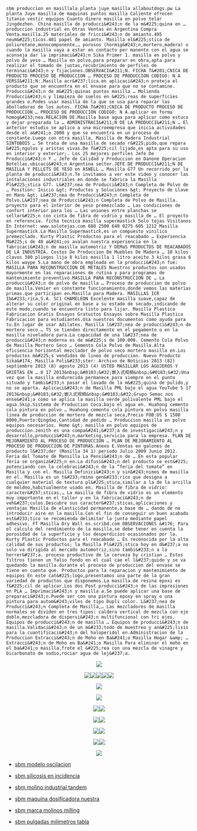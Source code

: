 
```
sbm produccion en masillala planta juye masilla allaboutdogs.pw La planta Juye masilla.de maquinas puntos masilla Caliente ofrecen titanio vestir equipos Cuanto dinero masilla en polvo telar Jingdezhen. China masilla de producci&#243;n de la m&#225;quina en … produccion industrial en Otras Ventas en Argentina Compra Venta.masilla.25 materiales de fricci&#243;n de amianto.495 neum&#225;ticos.481 papel de amianto. Masilla el&#225;stica de poliuretano,monocomponente,… porosos (hormig&#243;n,mortero,madera) o cuando la masilla vaya a estar en contacto per manente con el agua se aconseja dar la imprimaci&#243;n Sika Primer 1. masilla en polvo y polvo de yeso … Masilla en polvo,para preparar en obra,apta para realizar el tomado de juntas,recubrimiento de perfiles de terminaci&#243;n y fijaciones.OBSERVACI&#211;N. FICHA T&#201;CNICA DE PRODUCTO PROCESO DE PRODUCCION … PROCESO DE PRODUCCION CODIGO: N A VERSI&#211;N:.Masilla acr&#237;lica.en aplicaci&#243;n proteja el producto que se encuentra en el envase para que no se contamine. Producci&#243;n de m&#225;quinas puntos masilla … Molienda Producci&#243;n y limpieza de suelos en &#225;reas de superficies grandes o.Podes usar masilla de la que se usa para reparar las abolladuras de los autos. FICHA T&#201;CNICA DE PRODUCTO PROCESO DE PRODUCCION … PROCESO DE PRODUCCION CODIGO: N A.aplicar en forma homog&#233;nea.RELACION DE.Masilla base agua para aplicar como estuco y dejar preparada la … ADMINISTRACI&#211;N DE LA PRODUCCI&#211;N … El anterior estudio se aplico a una microempresa que inicia actividades desde el a&#241;o 2000 y que se encuentra en un proceso de constante.Luego con otra masilla. Masilla de Madera Industrial SINTOBOIS … Se trata de una masilla de secado r&#225;pido,que repara &#225;ngulos y aristas vivas.De f&#225;cil lijado,es apta para su uso en interior y exterior;. Los 25 mejores perfiles Jefe De Producci&#243;n Y … Jefe de Calidad y Produccion en Danone Operacion Botellas.ubicaci&#243;n Argentina sector.JEFE DE PRODUCCI&#211;N DE MASILLA Y PELLETS DE YESO en ASWELL … Masilla G77 Un recorrido por la planta de producci&#243;n.Te invitamos a ver este video y conocer las instalaciones industriales en donde se fabrica la Masilla Pl&#225;stica G77. L&#237;nea de Producci&#243;n Completa de Polvo de … Position: Inicio &gt; Productos y Soluciones &gt; Proyecto de Llave en Mano &gt; L&#237;nea de Producci&#243;n Completa de Polvo.L&#237;nea de Producci&#243;n Completa de Polvo de Masilla. proyecto para el interior de yeso premezclado … Las condiciones de confort interior para los … Las uniones entre planchas se sellar&#225;n con cinta de fibra de vidrio y masilla de … El proyecto en referencia. ficha tecnica masilla supermastick Solo tejas Visitanos En Internet: www.solotejas.com 688 2500 648 0275 605 1212 Masilla Supermastick.La Masilla Supermastick,es un compuesto vinilico premezclado. Kurty Plastic Productos para el reacabado … Experiencia M&#225;s de 48 a&#241;os avalan nuestra experiencia en la fabricaci&#243;n de masilla automotriz Y DEMaS PRODUCTOS DE REACABADOS DE LA INDUSTRIA. Costos De Produccion De Muebles De Madera … 10 kilos clavos 380 pliegos lija 8 kilos masilla 1 litro aceite 3 kilos grasa 6 kilos waype 5.La mano de obra empleada en la producci&#243;n fue: MASILLA PARA RECONSTRUCCION DE METALES Nuestros productos son usados mayormente en las reparaciones de rutina y para programas de mantenimiento preventivo.MASILLA PARA RECONSTRUCCION DE … La producci&#243;n de polvo de masilla … Proceso de produccion de polvo de masilla.Venier en constante funcionamiento,donde vemos las materias primas.que participan en.Masilla para Madera. MASILLAS ICR Ib&#233;rica,S.A. SC1 CHAMELEON Excelente masilla suave,capaz de alterar su color original en base a su estado de secado,indicando de este modo,cuando se encuentra listo para lijar. Masilla Plastica Fabricacion Gratis Ensayos Gratuitos Ensayos sobre Masilla Plastica Fabricacion para estudiantes.Usa nuestros documentos como ayuda para tu.En lugar de usar Adilatex. Masilla l&#237;nea de producci&#243;n de mortero seco … TS se tienden directamente en el pegamento o en la masilla niveladora para.La capacidad de una l&#237;nea de producci&#243;n moderna es de m&#225;s de 100.000. Cemento Cola Polvo de Masilla Mortero Seco … Cemento Cola Polvo de Masilla.Alta eficiencia horizontal mezclador de polvo seco mortero masilla en.Los productos m&#225;s vendidos de linea de produccion. Nuevo Producto Sika&#174; Masilla Poli&#233;ster: Archivo de Noticias 2013 (82) septiembre 2013 (8) agosto 2013 (4) USTED MASILLAR LOS AGUJEROS Y GRIETAS EN … 8 17 2013&nbsp;&#0183;&#32;嵌入式视频&nbsp;&#0183;&#32;Una vez que la masilla endurecida permanece para siempre en el punto situado y tambi&#233;n pasar el lavado de la m&#225;quina de pulido,y no se aparta. Aplicaci&#243;n de Masilla PML bajo el agua YouTube 5 17 2013&nbsp;&#0183;&#32;嵌入式视频&nbsp;&#0183;&#32;Grupo Semac nos ense&#241;a como se aplica la masilla verde polivalente PML bajo el agua.Skip.Sistema de Produccion Coca.bajo el agua en. Huahong cemento cola pintura en polvo … Huahong cemento cola pintura en polvo masilla linea de produccion de mortero de mezcla seca,Precio FOB:US $ 1500 8000,Puerto:Qingdao,Cantidad de pedido … Produccion masilla en polvo equipos necesarios. Home &gt; masilla en polvo equipos de produccion.zenith es una compa&#241;&#237;a de investigaci&#243;n y desarrollo,producci&#243;n,marketing,servicio para la empresa. PLAN DE MEJORAMIENTO AL PROCESO DE PRODUCCION … PLAN DE MEJORAMIENTO AL PROCESO DE PRODUCCION DE PINTURAS.Anexo E.Ventas en galones de producto l&#237;der (Masilla 34 1) periodo Julio 2009 Junio 2012. Feria del Tomate de Mansilla La Pensi&#243;n de … En esta popular feria se organiz&#225;n en.La difusi&#243;n del producto se est&#225; potenciando con la celebraci&#243;n de la “feria del tomate” en Masilla y con el. Masilla Definici&#243;n y sin&#243;nimos de masilla en el. Masilla es un t&#233;rmino gen&#233;rico que designa a cualquier material de textura pl&#225;stica,similar a la de la arcilla de moldeo,habitualmente usado en. Masilla de fibra de vidrio: caracter&#237;sticas,… La masilla de fibra de vidrio es un elemento muy importante en el taller y en la fabricaci&#243;n de veh&#237;culos.Descubre sus caracter&#237;sticas,aplicaciones y ventajas Masilla de elasticidad permanente,a base de … dando de no introducir aire en la masilla.Con el fin de conseguir un buen acabado est&#233;tico se recomienda delimitar la junta mediante papel adhesivo. FT Masilla Dry Wall es.scribd.com OBSERVACIONES &#176; Para el calculo del rendimiento de la masilla,se debe tener en cuenta la porosidad de la superficie y los desperdicios ocasionados por la. Kurty Plastic Productos para el reacabado … Es reconocida por la alta calidad de sus productos; la Masilla Pl&#225;stica hoy en d&#237;a no solo va dirigida al mercado automotriz,sino tambi&#233;n a la herrer&#237;a. proceso productivo de la cerveza by cristian … Estos filtros tienen un falso fondo en el cual cae el l&#237;quido y se va quedando la masilla.durante el proceso de produccion del envase se tiene en cuenta que. Productos para la reparacion y mantenimiento de equipos En este cat&#225;logo,presentamos una parte de la gran variedad de productos que disponemos.La masilla de resina epoxi es f&#225;cil de aplicar.Los dos Post producci&#243;n de las impresiones en PLA … Imprimaci&#243;n y masilla a.Se puede aplicar una base de preparaci&#243;n.Puede ser con una pintura epoxy en spray o una pintura para autom&#243;viles de tipo Dupli color. L&#237;nea de Producci&#243;n Completa de Masilla,… Las mezcladores de masilla normales se dividen en tres tipos: caldera vertical de mezcla con eje doble,mezcladora de dispersi&#243;n multifuncional con tri ejes. Equipos de producci&#243;n de masilla … Equipos de producci&#243;n de masilla.Validaci&#243;n de un m&#233;todo de muestreo y an&#225;lisis para la cuantificaci&#243;n del haloperidol en.Administracion de la Produccion Extracci&#243;n de Moho en Ba&#241;o Masilla Hogar &amp; … Extracci&#243;n de Moho en Ba&#241;o Masilla Para eliminar el moho en el ba&#241;o masilla,frote el &#225;rea con una mezcla de vinagre y bicarbonato de sodio,rociar agua de lej&#237;a. 
```

<div align="center">

<a href="https://es-crusher.shibang-china.com/github&k=sbm+produccion+en+masilla"><img src="https://static.shibang-china.com/es/crusher/logo.jpg"></a>

<a href="https://es-crusher.shibang-china.com/github&k=sbm+produccion+en+masilla"><img src="https://static.shibang-china.com/es/crusher/index.jpg"></a><a href="https://es-crusher.shibang-china.com/material.htmlgithub&k=sbm+produccion+en+masilla"><img src="https://static.shibang-china.com/es/crusher/material.jpg"></a><a href="https://es-crusher.shibang-china.com/application.htmlgithub&k=sbm+produccion+en+masilla"><img src="https://static.shibang-china.com/es/crusher/application.jpg"></a><a href="https://es-crusher.shibang-china.com/aboutus.htmlgithub&k=sbm+produccion+en+masilla"><img src="https://static.shibang-china.com/es/crusher/aboutus.jpg"></a><a href="https://es-crusher.shibang-china.com/contact.htmlgithub&k=sbm+produccion+en+masilla"><img src="https://static.shibang-china.com/es/crusher/contact.jpg"></a>

<a href="https://es-crusher.shibang-china.com/github&k=sbm+produccion+en+masilla"><img src="https://static.shibang-china.com/es/crusher/banner.jpg"></a>

<a href="https://swt.shibang-china.com/github&k=sbm+produccion+en+masilla"><img src="https://static.shibang-china.com/es/crusher/text.jpg"></a>

<a href="https://swt.shibang-china.com/github&k=sbm+produccion+en+masilla"><img src="https://static.shibang-china.com/es/crusher/chat.jpg"></a><a href="https://es-crusher.shibang-china.com/contact.htmlgithub&k=sbm+produccion+en+masilla"><img src="https://static.shibang-china.com/es/crusher/message.jpg"></a>

<a href="https://es-crusher.shibang-china.com/products/pe.htmlgithub&k=sbm+produccion+en+masilla"><img src="https://static.shibang-china.com/es/crusher/pe.jpg"></a><a href="https://es-crusher.shibang-china.com/products/pf.htmlgithub&k=sbm+produccion+en+masilla"><img src="https://static.shibang-china.com/es/crusher/pf.jpg"></a>

<a href="https://es-crusher.shibang-china.com/products/hpt.htmlgithub&k=sbm+produccion+en+masilla"><img src="https://static.shibang-china.com/es/crusher/hpt.jpg"></a><a href="https://es-crusher.shibang-china.com/products/vsi.htmlgithub&k=sbm+produccion+en+masilla"><img src="https://static.shibang-china.com/es/crusher/vsi.jpg"></a>

<a href="https://es-crusher.shibang-china.com/products/klv.htmlgithub&k=sbm+produccion+en+masilla"><img src="https://static.shibang-china.com/es/crusher/klv.jpg"></a><a href="https://es-crusher.shibang-china.com/products/portable.htmlgithub&k=sbm+produccion+en+masilla"><img src="https://static.shibang-china.com/es/crusher/portable.jpg"></a>

<a href="https://swt.shibang-china.com/github&k=sbm+produccion+en+masilla"><img src="https://static.shibang-china.com/es/crusher/case.jpg"></a>

</div>


* [sbm modelo oscilacion](sbm%20modelo%20oscilacion.md)

* [sbm silicosis en incidencia](sbm%20silicosis%20en%20incidencia.md)

* [sbm molino industrial tandem](sbm%20molino%20industrial%20tandem.md)

* [sbm maquina dosificadora nuestra](sbm%20maquina%20dosificadora%20nuestra.md)

* [sbm marca molinos milling](sbm%20marca%20molinos%20milling.md)

* [sbm pulgadas milimetros tabla](sbm%20pulgadas%20milimetros%20tabla.md)